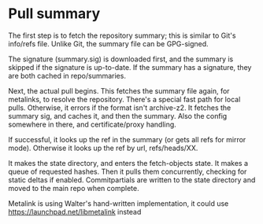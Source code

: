 # Pull summary

The first step is to fetch the repository summary; this is similar to Git's info/refs file.
Unlike Git, the summary file can be GPG-signed.

The signature (summary.sig) is downloaded first, and the summary is skipped if the signature is up-to-date. If the summary has a signature, they are both cached in repo/summaries.

Next, the actual pull begins. This fetches the summary file again, for metalinks, to resolve the repository. There's a special fast path for local pulls. Otherwise, it errors if the format isn't archive-z2. It fetches the summary sig, and caches it, and then the summary. Also the config somewhere in there, and certificate/proxy handling.

If successful, it looks up the ref in the summary (or gets all refs for mirror mode). Otherwise it looks up the ref by url, refs/heads/XX.

It makes the state directory, and enters the fetch-objects state. It makes a queue of requested hashes. Then it pulls them concurrently, checking for static deltas if enabled. Commitpartials are written to the state directory and moved to the main repo when complete.

Metalink is using Walter's hand-written implementation, it could use https://launchpad.net/libmetalink instead
